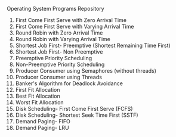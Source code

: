 Operating System Programs Repository
1. First Come First Serve with Zero Arrival Time
2. First Come First Serve with Varying Arrival Time
3. Round Robin with Zero Arrival Time
4. Round Robin with Varying Arrival Time
5. Shortest Job First- Preemptive (Shortest Remaining Time First)
6. Shortest Job First- Non Preemptive
7. Preemptive Priority Scheduling
8. Non-Preemptive Priority Scheduling
9. Producer Consumer using Semaphores (without threads)
10. Producer Consumer using Threads
11. Banker's Algorithm for Deadlock Avoidance
12. First Fit Allocation 
13. Best Fit Allocation
14. Worst Fit Allocation
15. Disk Scheduling- First Come First Serve (FCFS)
16. Disk Scheduling- Shortest Seek Time First (SSTF)
17. Demand Paging- FIFO
18. Demand Paging- LRU
